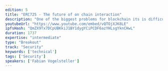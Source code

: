 ```yaml
---
edition: 5
title: "ERC725 - The future of on chain interaction"
description: "One of the biggest problems for blockchain its is difficulty to store and secure assets and manage interacting with a blockchain. The main cause is the use of private keys for the source of interactions on-chain. ERC725 is a standard proposed to make abstract accounts from keys to a smart contract account. This not only makes security upgradable, but lets accounts become information holders. Fabian Vogelsteller the author of ERC20 and ERC725, the Mist browser and web3.js will talk about how on-chain interaction should look like."
youtubeUrl: "https://www.youtube.com/embed/vQTOjXJK8LE"
ipfsHash: "QmZX9Tx7DCpUBKkiJ1BY1dygYCiPCDF6azYHLsgYknCHwL"
duration: 1737
expertise: "intermediate"
type: "Breakout"
track: "Security"
keywords: ['technical']
tags: ['Security']
speakers: ['Fabian Vogelsteller']
---
```

